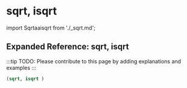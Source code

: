 # sqrt, isqrt

import Sqrtaaisqrt from './_sqrt.md';

<Sqrtaaisqrt />

## Expanded Reference: sqrt, isqrt

:::tip
TODO: Please contribute to this page by adding explanations and examples
:::

```lisp
(sqrt, isqrt )
```
